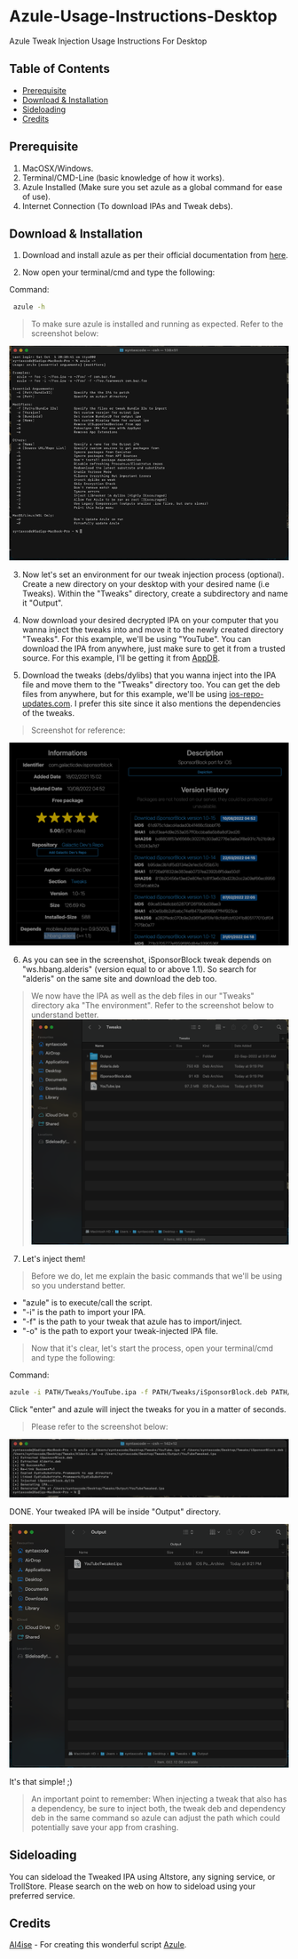 # Azule-Usage-Instructions-Desktop
Azule Tweak Injection Usage Instructions For Desktop

## Table of Contents

* [Prerequisite](#prerequisite)
* [Download & Installation](#download--installation)
* [Sideloading](#sideloading)
* [Credits](#credits)


## Prerequisite

1) MacOSX/Windows.
2) Terminal/CMD-Line (basic knowledge of how it works).
3) Azule Installed (Make sure you set azule as a global command for ease of use). 
4) Internet Connection (To download IPAs and Tweak debs).


## Download & Installation

1) Download and install azule as per their official documentation from [here](https://github.com/Al4ise/Azule/wiki).


2) Now open your terminal/cmd and type the following:

Command:
 ```sh
  azule -h
 ```
 
 
> To make sure azule is installed and running as expected. Refer to the screenshot below:


![Screenshot](Images/Azule-1.png)


3) Now let's set an environment for our tweak injection process (optional).
Create a new directory on your desktop with your desired name (i.e Tweaks).
Within the "Tweaks" directory, create a subdirectory and name it "Output".


4) Now download your desired decrypted IPA on your computer that you wanna inject the tweaks into and move it to the newly created directory "Tweaks". For this example, we'll be using "YouTube".
You can download the IPA from anywhere, just make sure to get it from a trusted source. For this example, I'll be getting it from [AppDB](appdb.to).


5) Download the tweaks (debs/dylibs) that you wanna inject into the IPA file and move them to the "Tweaks" directory too.
You can get the deb files from anywhere, but for this example, we'll be using [ios-repo-updates.com](https://www.ios-repo-updates.com/). I prefer this site since it also mentions the dependencies of the tweaks. 


> Screenshot for reference:


![Screenshot](Images/IOS-Repo.png)


6) As you can see in the screenshot, iSponsorBlock tweak depends on "ws.hbang.alderis" (version equal to or above 1.1). So search for "alderis" on the same site and download the deb too.


> We now have the IPA as well as the deb files in our "Tweaks" directory aka "The environment". 
Refer to the screenshot below to understand better.
![Screenshot](Images/Azule-2.png)


7) Let's inject them!


> Before we do, let me explain the basic commands that we'll be using so you understand better.
- "azule" is to execute/call the script.
- "-i" is the path to import your IPA.
- "-f" is the path to your tweak that azule has to import/inject.
- "-o" is the path to export your tweak-injected IPA file.


> Now that it's clear, let's start the process, open your terminal/cmd and type the following:


Command:
 ```sh
azule -i PATH/Tweaks/YouTube.ipa -f PATH/Tweaks/iSponsorBlock.deb PATH/Tweaks/Alderis.deb -o PATH/Tweaks/Output/YouTubeTweaked.ipa
 ```
 
 
Click "enter" and azule will inject the tweaks for you in a matter of seconds.


> Please refer to the screenshot below:


![Screenshot](Images/Azule-3.png)


DONE. Your tweaked IPA will be inside "Output" directory. 


![Screenshot](Images/Azule-4.png)


It's that simple! ;)


> An important point to remember: When injecting a tweak that also has a dependency, be sure to inject both, the tweak deb and dependency deb in the same command so azule can adjust the path which could potentially save your app from crashing.


## Sideloading

You can sideload the Tweaked IPA using Altstore, any signing service, or TrollStore. Please search on the web on how to sideload using your preferred service.


## Credits

[Al4ise](https://github.com/Al4ise) - For creating this wonderful script [Azule](https://github.com/Al4ise/Azule).
